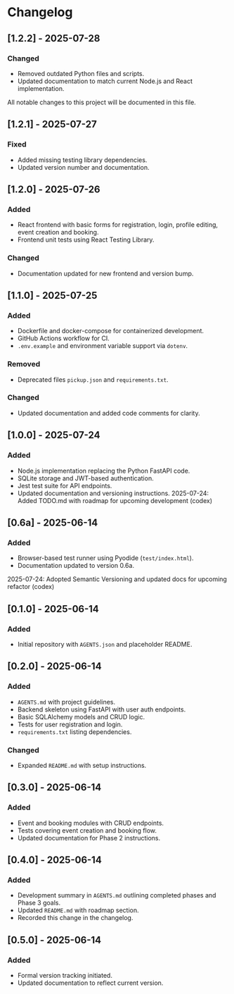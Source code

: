 # Changelog

## [1.2.2] - 2025-07-28
### Changed
- Removed outdated Python files and scripts.
- Updated documentation to match current Node.js and React implementation.


All notable changes to this project will be documented in this file.

## [1.2.1] - 2025-07-27
### Fixed
- Added missing testing library dependencies.
- Updated version number and documentation.

## [1.2.0] - 2025-07-26
### Added
- React frontend with basic forms for registration, login, profile editing, event creation and booking.
- Frontend unit tests using React Testing Library.
### Changed
- Documentation updated for new frontend and version bump.

## [1.1.0] - 2025-07-25
### Added
- Dockerfile and docker-compose for containerized development.
- GitHub Actions workflow for CI.
- `.env.example` and environment variable support via `dotenv`.
### Removed
- Deprecated files `pickup.json` and `requirements.txt`.
### Changed
- Updated documentation and added code comments for clarity.

## [1.0.0] - 2025-07-24
### Added
- Node.js implementation replacing the Python FastAPI code.
- SQLite storage and JWT-based authentication.
- Jest test suite for API endpoints.
- Updated documentation and versioning instructions.
2025-07-24: Added TODO.md with roadmap for upcoming development (codex)

## [0.6a] - 2025-06-14
### Added
- Browser-based test runner using Pyodide (`test/index.html`).
- Documentation updated to version 0.6a.

2025-07-24: Adopted Semantic Versioning and updated docs for upcoming refactor (codex)

## [0.1.0] - 2025-06-14
### Added
- Initial repository with `AGENTS.json` and placeholder README.



## [0.2.0] - 2025-06-14
### Added
- `AGENTS.md` with project guidelines.
- Backend skeleton using FastAPI with user auth endpoints.
- Basic SQLAlchemy models and CRUD logic.
- Tests for user registration and login.
- `requirements.txt` listing dependencies.
### Changed
- Expanded `README.md` with setup instructions.

## [0.3.0] - 2025-06-14
### Added
- Event and booking modules with CRUD endpoints.
- Tests covering event creation and booking flow.
- Updated documentation for Phase 2 instructions.

## [0.4.0] - 2025-06-14
### Added
- Development summary in `AGENTS.md` outlining completed phases and Phase 3 goals.
- Updated `README.md` with roadmap section.
- Recorded this change in the changelog.

## [0.5.0] - 2025-06-14
### Added
- Formal version tracking initiated.
- Updated documentation to reflect current version.
